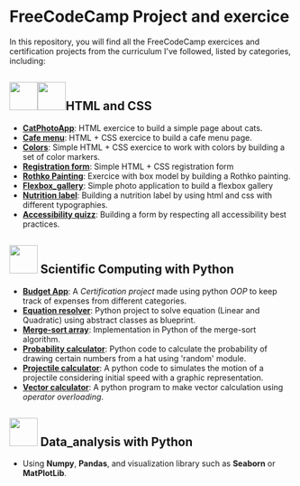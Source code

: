 # FreeCodeCamp Project and exercice
In this repository, you will find all the FreeCodeCamp exercices and certification projects from the curriculum I've followed, listed by categories, including:

## <img src="https://cdn.jsdelivr.net/gh/devicons/devicon@latest/icons/html5/html5-original.svg" width="50px"/><img src="https://cdn.jsdelivr.net/gh/devicons/devicon@latest/icons/css3/css3-original.svg" width="50px"/>HTML and CSS
- **[CatPhotoApp](/HTML_CSS/cat_photo_app/)**: HTML exercice to build a simple page about cats.
- **[Cafe menu](/HTML_CSS/cafe_menu/)**: HTML + CSS exercice to build a cafe menu page.
- **[Colors](/HTML_CSS/colors)**: Simple HTML + CSS exercice to work with colors by building a set of color markers.
- **[Registration form](/HTML_CSS/registration_form/)**: Simple HTML + CSS registration form
- **[Rothko Painting](/HTML_CSS/rothko_painting/)**: Exercice with box model by building a Rothko painting.
- **[Flexbox_gallery](/HTML_CSS/flexbox_gallery/)**: Simple photo application to build a flexbox gallery
- **[Nutrition label](/HTML_CSS/typo_nutrition_label/)**: Building a nutrition label by using html and css with different typographies.
- **[Accessibility quizz](/HTML_CSS/accessibility_quizz/)**: Building a form by respecting all accessibility best practices.

## <img src="https://cdn.jsdelivr.net/gh/devicons/devicon@latest/icons/python/python-original.svg" width="50px"/> Scientific Computing with Python

- **[Budget App](/python/budget_app/)**: A *Certification project* made using python *OOP* to keep track of expenses from different categories.
- **[Equation resolver](/python/equation_resolver/)**: Python project to solve equation (Linear and Quadratic) using abstract classes as blueprint.
- **[Merge-sort array](/python/merge_sort_array/)**: Implementation in Python of the merge-sort algorithm.
- **[Probability calculator](/python/probability_calculator/)**: Python code to calculate the probability of drawing certain numbers from a hat using 'random' module.
- **[Projectile calculator](/python/projectile_calculator/)**: A python code to simulates the motion of a projectile considering initial speed with a graphic representation.
- **[Vector calculator](/python/vector_calculator/)**: A python program to make vector calculation using *operator overloading*.


## <img src="https://cdn.jsdelivr.net/gh/devicons/devicon@latest/icons/python/python-original.svg" width="50px"/> Data_analysis with Python
* Using **Numpy**, **Pandas**, and visualization library such as **Seaborn** or **MatPlotLib**.
